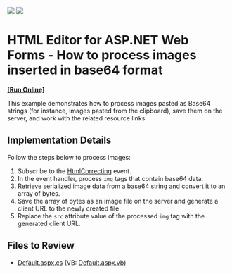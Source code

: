 <!-- default badges list -->
[![](https://img.shields.io/badge/Open_in_DevExpress_Support_Center-FF7200?style=flat-square&logo=DevExpress&logoColor=white)](https://supportcenter.devexpress.com/ticket/details/T223166)
[![](https://img.shields.io/badge/📖_How_to_use_DevExpress_Examples-e9f6fc?style=flat-square)](https://docs.devexpress.com/GeneralInformation/403183)
<!-- default badges end -->

# HTML Editor for ASP.NET Web Forms - How to process images inserted in base64 format
<!-- run online -->
**[[Run Online]](https://codecentral.devexpress.com/t223166/)**
<!-- run online end -->

This example demonstrates how to process images pasted as Base64 strings (for instance, images pasted from the clipboard), save them on the server, and work with the related resource links.

## Implementation Details

Follow the steps below to process images:

1. Subscribe to the [HtmlCorrecting](https://docs.devexpress.com/AspNet/DevExpress.Web.ASPxHtmlEditor.ASPxHtmlEditor.HtmlCorrecting) event.
2. In the event handler, process `img` tags that contain base64 data.
3. Retrieve serialized image data from a base64 string and convert it to an array of bytes.
4. Save the array of bytes as an image file on the server and generate a client URL to the newly created file.
5. Replace the `src` attribute value of the processed `img` tag with the generated client URL.

## Files to Review
* [Default.aspx.cs](./CS/Default.aspx.cs) (VB: [Default.aspx.vb](./VB/Default.aspx.vb))
